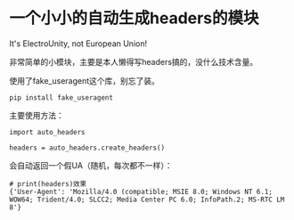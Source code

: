 # 一个小小的自动生成headers的模块
It's ElectroUnity, not European Union!

非常简单的小模块，主要是本人懒得写headers搞的，没什么技术含量。

使用了fake_useragent这个库，别忘了装。
```
pip install fake_useragent
```

主要使用方法：
```
import auto_headers

headers = auto_headers.create_headers()
```
会自动返回一个假UA（随机，每次都不一样）：
```
# print(headers)效果
{'User-Agent': 'Mozilla/4.0 (compatible; MSIE 8.0; Windows NT 6.1; WOW64; Trident/4.0; SLCC2; Media Center PC 6.0; InfoPath.2; MS-RTC LM 8'}
```
